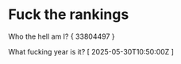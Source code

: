 # Fuck the rankings

Who the hell am I?
{ 33804497 }

What fucking year is it?
[ 2025-05-30T10:50:00Z ]
